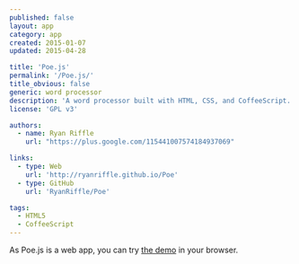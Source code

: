 ```yaml
---
published: false
layout: app
category: app
created: 2015-01-07
updated: 2015-04-28

title: 'Poe.js'
permalink: '/Poe.js/'
title_obvious: false
generic: word processor
description: 'A word processor built with HTML, CSS, and CoffeeScript. This application is following Writer Concept by spiceofdesign on DeviantArt.'
license: 'GPL v3'

authors:
  - name: Ryan Riffle
    url: "https://plus.google.com/115441007574184937069"

links:
  - type: Web
    url: 'http://ryanriffle.github.io/Poe'
  - type: GitHub
    url: 'RyanRiffle/Poe'

tags:
  - HTML5
  - CoffeeScript
---
```


As Poe.js is a web app, you can try [the demo](http://ryanriffle.github.io/Poe/demo/app.html) in your browser.
